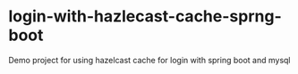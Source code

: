 # login-with-hazlecast-cache-sprng-boot
Demo project for using hazelcast cache for login with spring boot and mysql
